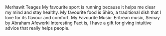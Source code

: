 Merhawit Teages
My favourite sport is running because it helps me clear my mind and stay healthy.
My favourite food is Shiro, a traditional dish that I love for its flavour and comfort.
My Favourite Music: Eritrean music, Semay by Abraham Afewerki
Interesting Fact is, I have a gift for giving intuitive advice that really helps people.
